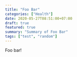 ```yaml
---
title: "Foo Bar"
categories: ["Health"]
date: 2020-05-27T08:51:00+07:00
draft: true
featured: true
summary: "Summary of Foo Bar"
tags: ["test", "random"]
---
```


Foo bar!
